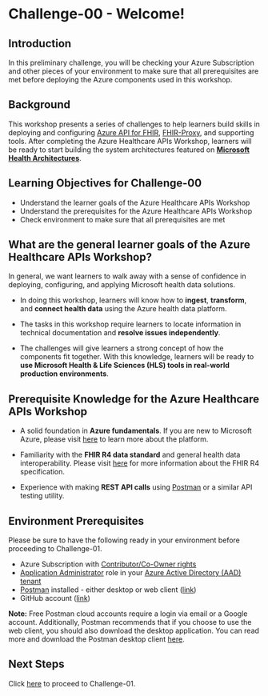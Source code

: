 # Challenge-00 - Welcome!

## Introduction 
In this preliminary challenge, you will be checking your Azure Subscription and other pieces of your environment to make sure that all prerequisites are met before deploying the Azure components used in this workshop.

## Background 
This workshop presents a series of challenges to help learners build skills in deploying and configuring [Azure API for FHIR](https://docs.microsoft.com/en-us/azure/healthcare-apis/azure-api-for-fhir/overview), [FHIR-Proxy](https://github.com/microsoft/fhir-proxy), and supporting tools. After completing the Azure Healthcare APIs Workshop, learners will be ready to start building the system architectures featured on __[Microsoft Health Architectures](https://microsoft.github.io/health-architectures/)__.
 
## Learning Objectives for Challenge-00
+ Understand the learner goals of the Azure Healthcare APIs Workshop
+ Understand the prerequisites for the Azure Healthcare APIs Workshop
+ Check environment to make sure that all prerequisites are met

## What are the general learner goals of the Azure Healthcare APIs Workshop?
In general, we want learners to walk away with a sense of confidence in deploying, configuring, and applying Microsoft health data solutions.

+ In doing this workshop, learners will know how to **ingest**, **transform**, and **connect health data** using the Azure health data platform.

+ The tasks in this workshop require learners to locate information in technical documentation and **resolve issues independently**.

+ The challenges will give learners a strong concept of how the components fit together. With this knowledge, learners will be ready to **use Microsoft Health & Life Sciences (HLS) tools in real-world production environments**.  

## Prerequisite Knowledge for the Azure Healthcare APIs Workshop

+ A solid foundation in **Azure fundamentals**. If you are new to Microsoft Azure, please visit [here](https://docs.microsoft.com/en-us/learn/paths/az-900-describe-cloud-concepts/) to learn more about the platform.

+ Familiarity with the **FHIR R4 data standard** and general health data interoperability. Please visit [here](https://hl7.org/fhir/R4/) for more information about the FHIR R4 specification.

+ Experience with making **REST API calls** using [Postman](https://www.postman.com/api-platform/api-testing/) or a similar API testing utility.

## Environment Prerequisites
Please be sure to have the following ready in your environment before proceeding to Challenge-01.

+ Azure Subscription with [Contributor/Co-Owner rights](https://docs.microsoft.com/en-us/azure/role-based-access-control/built-in-roles)
+ [Application Administrator](https://docs.microsoft.com/en-us/azure/active-directory/roles/permissions-reference#all-roles) role in your [Azure Active Directory (AAD) tenant](https://docs.microsoft.com/en-us/azure/active-directory/fundamentals/active-directory-whatis#:~:text=Azure%20tenant,tenant%20represents%20a%20single%20organization.)
+ [Postman](https://www.postman.com/) installed - either desktop or web client ([link](https://www.getpostman.com/))
+ GitHub account ([link](https://github.com/))


__Note:__ Free Postman cloud accounts require a login via email or a Google account. Additionally, Postman recommends that if you choose to use the web client, you should also download the desktop application. You can read more and download the Postman desktop client [here](https://www.postman.com/downloads/?utm_source=postman-home).

## Next Steps

Click [here](<../Challenge-01 - Deploy Azure API for FHIR (PaaS), FHIR-Proxy (OSS), and FHIR-Bulk Loader (OSS)/Readme.md>) to proceed to Challenge-01.


